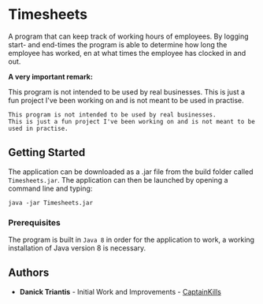 # Timesheets
 A program that can keep track of working hours of employees. By logging start- and end-times the program is able to determine how long the employee has worked, en at what times the employee has clocked in and out.
 
<div class="alert alert-block alert-danger">
<b>A very important remark:</b> 
    
 This program is not intended to be used by real businesses. 
 This is just a fun project I've been working on and is not meant to be used in practise.
</div>
 
 ```
 This program is not intended to be used by real businesses. 
 This is just a fun project I've been working on and is not meant to be used in practise.
 ```

## Getting Started

The application can be downloaded as a .jar file from the build folder called `Timesheets.jar`. The application can then be launched by opening a command line and typing:
```
java -jar Timesheets.jar
```
### Prerequisites

The program is built in `Java 8` in order for the application to work, a working installation of Java version 8 is necessary.

## Authors

* **Danick Triantis** - Initial Work and Improvements - [CaptainKills](https://github.com/CaptainKills)

